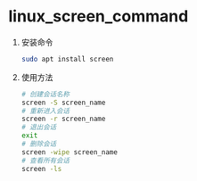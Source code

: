 # linux_screen_command

1. 安装命令

   ```bash
   sudo apt install screen
   ```

2. 使用方法

   ```bash
   # 创建会话名称
   screen -S screen_name
   # 重新进入会话
   screen -r screen_name
   # 退出会话
   exit
   # 删除会话
   screen -wipe screen_name
   # 查看所有会话
   screen -ls 
   ```

   



